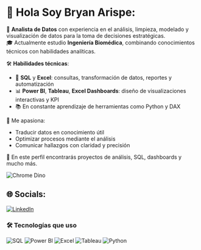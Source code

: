 # 👋 Hola Soy Bryan Arispe:
🎯 **Analista de Datos** con experiencia en el análisis, limpieza, modelado y visualización de datos para la toma de decisiones estratégicas.  
🎓 Actualmente estudio **Ingeniería Biomédica**, combinando conocimientos técnicos con habilidades analíticas.

🛠️ **Habilidades técnicas**:
- 💾 **SQL** y **Excel**: consultas, transformación de datos, reportes y automatización
- 📊 **Power BI**, **Tableau**, **Excel Dashboards**: diseño de visualizaciones interactivas y KPI
- 📚 En constante aprendizaje de herramientas como Python y DAX

🧠 Me apasiona:
- Traducir datos en conocimiento útil
- Optimizar procesos mediante el análisis
- Comunicar hallazgos con claridad y precisión

📂 En este perfil encontrarás proyectos de análisis, SQL, dashboards y mucho más. 

![Chrome Dino](https://mir-s3-cdn-cf.behance.net/project_modules/max_1200/4ff07986208593.5d9a654e92f36.gif)

## 🌐 Socials:
[![LinkedIn](https://img.shields.io/badge/LinkedIn-%230077B5.svg?logo=linkedin&logoColor=white)](https://www.linkedin.com/in/bryan-arispe-68535528a/) 

### 🛠️ Tecnologías que uso
![SQL](https://img.shields.io/badge/SQL-4479A1?style=for-the-badge&logo=sqlite&logoColor=white)
![Power BI](https://img.shields.io/badge/Power_BI-F2C811?style=for-the-badge&logo=powerbi&logoColor=black)
![Excel](https://img.shields.io/badge/Microsoft_Excel-217346?style=for-the-badge&logo=microsoft-excel&logoColor=white)
![Tableau](https://img.shields.io/badge/Tableau-E97627?style=for-the-badge&logo=tableau&logoColor=white)
![Python](https://img.shields.io/badge/python-3670A0?style=for-the-badge&logo=python&logoColor=ffdd54)



<!-- Proudly created with GPRM ( https://gprm.itsvg.in ) -->
